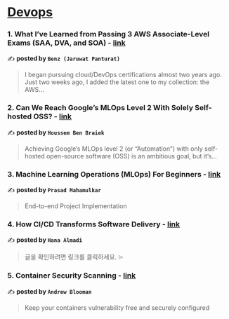 
<h1><a href=https://medium.com/tag/devops/recommended target="_blank" rel="noopener noreferrer">Devops</a></h1>
<h3>1. What I’ve Learned from Passing 3 AWS Associate-Level Exams (SAA, DVA, and SOA) - <a href="https://medium.com/@panturah/what-ive-learned-from-passing-3-aws-associate-level-exams-saa-dva-and-soa-18be5586eb62" target="_blank" rel="noopener noreferrer">link</a></h3>

✍️ **posted by `Benz (Jaruwat Panturat)`**

<blockquote>I began pursuing cloud/DevOps certifications almost two years ago. Just two weeks ago, I added the latest one to my collection: the AWS…</blockquote>

<h3>2. Can We Reach Google’s MLOps Level 2 With Solely Self-hosted OSS? - <a href="https://medium.com/towards-artificial-intelligence/can-we-reach-googles-mlops-level-2-with-solely-self-hosted-oss-e61562c8883e" target="_blank" rel="noopener noreferrer">link</a></h3>

✍️ **posted by `Houssem Ben Braiek`**

<blockquote>Achieving Google’s MLOps level 2 (or “Automation”) with only self-hosted open-source software (OSS) is an ambitious goal, but it’s…</blockquote>

<h3>3. Machine Learning Operations (MLOps) For Beginners - <a href="https://medium.com/towards-data-science/machine-learning-operations-mlops-for-beginners-a5686bfe02b2" target="_blank" rel="noopener noreferrer">link</a></h3>

✍️ **posted by `Prasad Mahamulkar`**

<blockquote>End-to-end Project Implementation</blockquote>

<h3>4. How CI/CD Transforms Software Delivery - <a href="https://medium.com/@almadi.h/how-ci-cd-transforms-software-delivery-3aff5741c132" target="_blank" rel="noopener noreferrer">link</a></h3>

✍️ **posted by `Hana Almadi`**

<blockquote>글을 확인하려면 링크를 클릭하세요. ⌲</blockquote>

<h3>5. Container Security Scanning - <a href="https://medium.com/itnext/container-security-scanning-f16b438db58d" target="_blank" rel="noopener noreferrer">link</a></h3>

✍️ **posted by `Andrew Blooman`**

<blockquote>Keep your containers vulnerability free and securely configured</blockquote>

